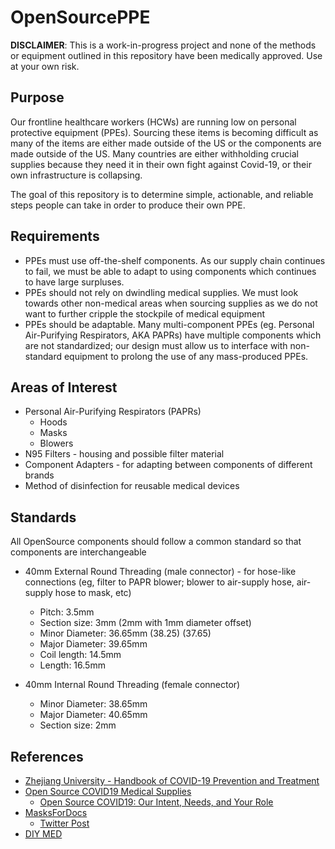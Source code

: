 # OpenSourcePPE

**DISCLAIMER**: This is a work-in-progress project and none of the methods or equipment outlined in this repository have been medically approved. Use at your own risk.


## Purpose

Our frontline healthcare workers (HCWs) are running low on personal protective equipment (PPEs). Sourcing these items is becoming difficult as many of the items are either made outside of the US or the components are made outside of the US. Many countries are either withholding crucial supplies because they need it in their own fight against Covid-19, or their own infrastructure is collapsing.

The goal of this repository is to determine simple, actionable, and reliable steps people can take in order to produce their own PPE.

## Requirements

* PPEs must use off-the-shelf components. As our supply chain continues to fail, we must be able to adapt to using components which continues to have large surpluses.
* PPEs should not rely on dwindling medical supplies. We must look towards other non-medical areas when sourcing supplies as we do not want to further cripple the stockpile of medical equipment
* PPEs should be adaptable. Many multi-component PPEs (eg. Personal Air-Purifying Respirators, AKA PAPRs) have multiple components which are not standardized; our design must allow us to interface with non-standard equipment to prolong the use of any mass-produced PPEs. 


## Areas of Interest

* Personal Air-Purifying Respirators (PAPRs)
	* Hoods
	* Masks
	* Blowers
* N95 Filters - housing and possible filter material
* Component Adapters - for adapting between components of different brands
* Method of disinfection for reusable medical devices


## Standards

All OpenSource components should follow a common standard so that components are interchangeable

* 40mm External Round Threading (male connector) - for hose-like connections (eg, filter to PAPR blower; blower to air-supply hose, air-supply hose to mask, etc)
	* Pitch: 3.5mm
	* Section size: 3mm (2mm with 1mm diameter offset)
	* Minor Diameter: 36.65mm (38.25) (37.65)
	* Major Diameter: 39.65mm 
	* Coil length: 14.5mm
	* Length: 16.5mm	

* 40mm Internal Round Threading (female connector)
	* Minor Diameter: 38.65mm
	* Major Diameter: 40.65mm
	* Section size: 2mm

## References
* [Zhejiang University - Handbook of COVID-19 Prevention and Treatment](https://covid-19.alibabacloud.com/)
* [Open Source COVID19 Medical Supplies](https://www.facebook.com/groups/670932227050506/)
	* [Open Source COVID19: Our Intent, Needs, and Your Role](https://docs.google.com/document/u/0/d/1-71FJTmI1Q1kjSDLP0EegMERjg_0kk_7UfaRE4r66Mg/mobilebasic)
* [MasksForDocs](https://masksfordocs.com/)
	* [Twitter Post](https://twitter.com/MasksForDocs/status/1241461367720120320)
* [DIY MED](https://www.diymed.org/home)